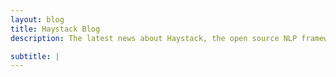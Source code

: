 ```yaml
---
layout: blog
title: Haystack Blog
description: The latest news about Haystack, the open source NLP framework.

subtitle: |
---
```

